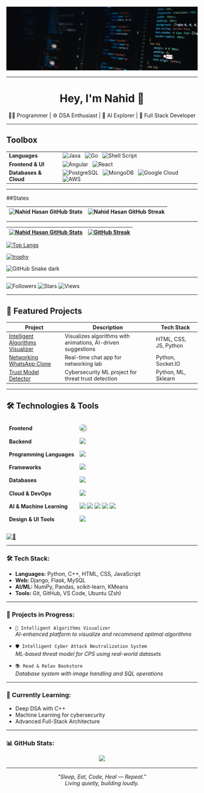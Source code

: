 ![](Cover%20Pic.png)

---

<h1 align="center">Hey, I'm Nahid 👋</h1>

<p align="center">
  👨‍💻 Programmer | ⚙️ DSA Enthusiast | 🤖 AI Explorer | 🧱 Full Stack Developer  
</p>

---

## Toolbox

<table>
  <tr>
    <td><strong>Languages</strong></td>
    <td>
      <img src="https://img.shields.io/badge/Java-ED8B00?style=for-the-badge&logo=java&logoColor=white" style="height:28px" alt="Java" /> &nbsp;
      <img src="https://img.shields.io/badge/Go-00ADD8?style=for-the-badge&logo=go&logoColor=white" style="height:28px" alt="Go" /> &nbsp;
      <img src="https://img.shields.io/badge/Shell_Script-121011?style=for-the-badge&logo=gnu-bash&logoColor=white" style="height:28px" alt="Shell Script" />
    </td>
  </tr>
  <tr>
    <td><strong>Frontend & UI</strong></td>
    <td>
      <img src="https://img.shields.io/badge/Angular-DD0031?style=for-the-badge&logo=angular&logoColor=white" style="height:28px" alt="Angular" /> &nbsp;
      <img src="https://img.shields.io/badge/React-20232A?style=for-the-badge&logo=react&logoColor=61DAFB" style="height:28px" alt="React" />
    </td>
  </tr>
  <tr>
    <td><strong>Databases & Cloud</strong></td>
    <td>
      <img src="https://img.shields.io/badge/PostgreSQL-316192?style=for-the-badge&logo=postgresql&logoColor=white" style="height:28px" alt="PostgreSQL" /> &nbsp;
      <img src="https://img.shields.io/badge/MongoDB-4EA94B?style=for-the-badge&logo=mongodb&logoColor=white" style="height:28px" alt="MongoDB" /> &nbsp;
      <img src="https://img.shields.io/badge/Google_Cloud-4285F4?style=for-the-badge&logo=google-cloud&logoColor=white" style="height:28px" alt="Google Cloud" /> &nbsp;
      <img src="https://img.shields.io/badge/Amazon_AWS-232F3E?style=for-the-badge&logo=amazon-aws&logoColor=white" style="height:28px" alt="AWS" />
    </td>
  </tr>
</table>


---

##States

| ![Nahid Hasan GitHub Stats](https://github-readme-stats.vercel.app/api?username=nahiiiiid&show_icons=true&theme=ayu-mirage&count_private=true) | ![Nahid Hasan GitHub Streak](https://github-readme-streak-stats.herokuapp.com/?user=nahiiiiid&theme=ayu-mirage) |
| :---: | :---: |

---

<!-- 🧠 GitHub Stats and Streaks -->
| [![Nahid Hasan GitHub Stats](https://github-readme-stats.vercel.app/api?username=nahiiiiid&show_icons=true&theme=ayu-mirage&count_private=true)](https://github.com/nahiiiiid) | [![GitHub Streak](https://github-readme-streak-stats.herokuapp.com/?user=nahiiiiid&theme=ayu-mirage)](https://github.com/nahiiiiid) |
| :---: | :---: |

<!-- 🧠 Most Used Languages -->
[![Top Langs](https://github-readme-stats.vercel.app/api/top-langs/?username=nahiiiiid&layout=compact&theme=ayu-mirage)](https://github.com/nahiiiiid)

<!-- 🏆 GitHub Trophy Cabinet -->
[![trophy](https://github-profile-trophy.vercel.app/?username=nahiiiiid&theme=darkhub&margin-w=15&no-frame=true)](https://github.com/nahiiiiid)

<!-- 🐍 GitHub Contribution Snake -->
![GitHub Snake dark](https://cdn.jsdelivr.net/gh/sun0225SUN/sun0225SUN/profile-snake-contrib/github-contribution-grid-snake-dark.svg)

---

![Followers](https://img.shields.io/github/followers/nahiiiiid?label=Follow&style=social)
![Stars](https://img.shields.io/github/stars/nahiiiiid?style=social)
![Views](https://komarev.com/ghpvc/?username=nahiiiiid&label=Profile%20views&color=blue&style=flat)

---

## 🚀 Featured Projects

| Project | Description | Tech Stack |
|--------|-------------|------------|
| [Intelligent Algorithms Visualizer](https://github.com/nahiiiiid/intelligent-algorithms-visualizer) | Visualizes algorithms with animations, AI-driven suggestions | HTML, CSS, JS, Python |
| [Networking WhatsApp Clone](https://github.com/nahiiiiid/networking-chat-app) | Real-time chat app for networking lab | Python, Socket.IO |
| [Trust Model Detector](https://github.com/nahiiiiid/trust-model-intel) | Cybersecurity ML project for threat trust detection | Python, ML, Sklearn |

---


## 🛠 Technologies & Tools

<table style="border-collapse: separate; border-spacing: 0 10px;">
  <tr style="border-bottom: 1px solid #ccc;">
    <td><strong>Frontend</strong></td>
    <td>
      <img src="https://skillicons.dev/icons?i=html,css,js,ts,bootstrap,materialui,sass,tailwind,react,nextjs,vite,astro,redux" style="height:28px; box-shadow: 2px 2px 5px #aaa; border-radius: 6px;" />
    </td>
  </tr>
  <tr>
    <td><strong>Backend</strong></td>
    <td>
      <img src="https://skillicons.dev/icons?i=nodejs,express,nestjs,jest" style="height:28px;" />
    </td>
  </tr>
  <tr>
    <td><strong>Programming Languages</strong></td>
    <td>
      <img src="https://skillicons.dev/icons?i=js,ts,python,md" style="height:28px;" />
    </td>
  </tr>
  <tr>
    <td><strong>Frameworks</strong></td>
    <td>
      <img src="https://skillicons.dev/icons?i=django,graphql" style="height:28px;" />
    </td>
  </tr>
  <tr>
    <td><strong>Databases</strong></td>
    <td>
      <img src="https://skillicons.dev/icons?i=postgres,mysql,mongodb,supabase" style="height:28px;" />
    </td>
  </tr>
  <tr>
    <td><strong>Cloud & DevOps</strong></td>
    <td>
      <img src="https://skillicons.dev/icons?i=docker,git,linux,vscode,postman" style="height:28px;" />
    </td>
  </tr>
  <tr>
    <td><strong>AI & Machine Learning</strong></td>
    <td>
      <img src="https://skillicons.dev/icons?i=python" style="height:28px;" />
      <img src="https://img.shields.io/badge/Numpy-013243?style=for-the-badge&logo=numpy&logoColor=white" style="height:28px;" />
      <img src="https://img.shields.io/badge/Pandas-150458?style=for-the-badge&logo=pandas&logoColor=white" style="height:28px;" />
      <img src="https://img.shields.io/badge/Scikit--Learn-F7931E?style=for-the-badge&logo=scikit-learn&logoColor=white" style="height:28px;" />
      <img src="https://img.shields.io/badge/TensorFlow-FF6F00?style=for-the-badge&logo=tensorflow&logoColor=white" style="height:28px;" />
    </td>
  </tr>
  <tr>
    <td><strong>Design & UI Tools</strong></td>
    <td>
      <img src="https://skillicons.dev/icons?i=figma" style="height:28px;" />
    </td>
  </tr>
</table>

[<img width="100%" height="1" alt="🦑" src="https://gist.githubusercontent.com/lowlighter/3c6eaedf50273adfb7a510822672f570/raw/placeholder.svg">](#)





















---

### 🛠️ Tech Stack:
- **Languages:** Python, C++, HTML, CSS, JavaScript  
- **Web:** Django, Flask, MySQL  
- **AI/ML:** NumPy, Pandas, scikit-learn, KMeans  
- **Tools:** Git, GitHub, VS Code, Ubuntu (Zsh)  

---

### 🚧 Projects in Progress:
- `🧠 Intelligent Algorithms Visualizer`  
  _AI-enhanced platform to visualize and recommend optimal algorithms_

- `🛡️ Intelligent Cyber Attack Neutralization System`  
  _ML-based threat model for CPS using real-world datasets_

- `📚 Read & Relax Bookstore`  
  _Database system with image handling and SQL operations_

---

### 🌱 Currently Learning:
- Deep DSA with C++
- Machine Learning for cybersecurity
- Advanced Full-Stack Architecture

---

### 📊 GitHub Stats:
<p align="center">
  <img src="https://github-readme-stats.vercel.app/api?username=nahiiiiid&show_icons=true&hide_title=true&count_private=true&theme=gruvbox" height="150">
</p>

---

<p align="center">
  <i>"Sleep, Eat, Code, Heal — Repeat."</i><br>
  <i>Living quietly, building loudly.</i>
</p>








